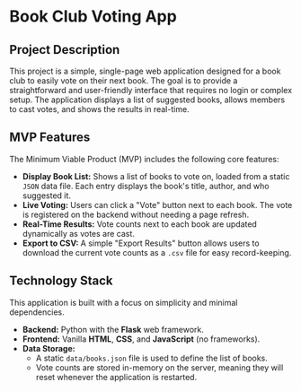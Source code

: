 # Book Club Voting App

## Project Description

This project is a simple, single-page web application designed for a book club to easily vote on their next book. The goal is to provide a straightforward and user-friendly interface that requires no login or complex setup. The application displays a list of suggested books, allows members to cast votes, and shows the results in real-time.

## MVP Features

The Minimum Viable Product (MVP) includes the following core features:

*   **Display Book List:** Shows a list of books to vote on, loaded from a static `JSON` data file. Each entry displays the book's title, author, and who suggested it.
*   **Live Voting:** Users can click a "Vote" button next to each book. The vote is registered on the backend without needing a page refresh.
*   **Real-Time Results:** Vote counts next to each book are updated dynamically as votes are cast.
*   **Export to CSV:** A simple "Export Results" button allows users to download the current vote counts as a `.csv` file for easy record-keeping.

## Technology Stack

This application is built with a focus on simplicity and minimal dependencies.

*   **Backend:** Python with the **Flask** web framework.
*   **Frontend:** Vanilla **HTML**, **CSS**, and **JavaScript** (no frameworks).
*   **Data Storage:**
    *   A static `data/books.json` file is used to define the list of books.
    *   Vote counts are stored in-memory on the server, meaning they will reset whenever the application is restarted.